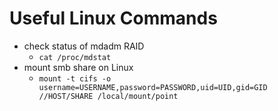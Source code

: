 # Useful Linux Commands

  * check status of mdadm RAID
    * `cat /proc/mdstat`
  * mount smb share on Linux
    * `mount -t cifs -o username=USERNAME,password=PASSWORD,uid=UID,gid=GID //HOST/SHARE /local/mount/point`
